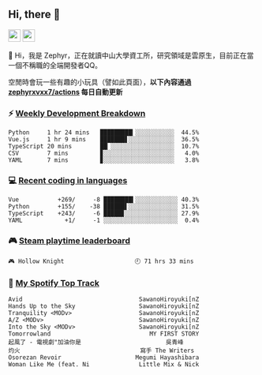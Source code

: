 <!--
**zephyrxvxx7/zephyrxvxx7** is a ✨ _special_ ✨ repository because its `README.md` (this file) appears on your GitHub profile.

Here are some ideas to get you started:

- 🔭 I’m currently working on ...
- 🌱 I’m currently learning ...
- 👯 I’m looking to collaborate on ...
- 🤔 I’m looking for help with ...
- 💬 Ask me about ...
- 📫 How to reach me: ...
- 😄 Pronouns: ...
- ⚡ Fun fact: ...
-->

## Hi, there 👋

<a href="https://www.instagram.com/zephyrxvxx7/"><img src="https://img.shields.io/badge/instagram-3f729b?&style=for-the-badge&logo=instagram&logoColor=white" height=25></a>
<a href="https://zephyrxvxx7.me/"><img src="https://img.shields.io/badge/blog-gray?&style=for-the-badge&logo=hexo&logoColor=white" height=25></a>

👋 Hi，我是 Zephyr，正在就讀中山大學資工所，研究領域是雲原生，目前正在當一個不稱職的全端開發者QQ。

空閒時會玩一些有趣的小玩具（譬如此頁面），**以下內容通過 [zephyrxvxx7/actions](https://github.com/zephyrxvxx7/zephyrxvxx7/actions) 每日自動更新**

### ⚡ [Weekly Development Breakdown](https://gist.github.com/zephyrxvxx7/ee1787313f0772b51494d051b5edde7f)

<!-- code_time start -->

```text
Python     1 hr 24 mins   █████████▎░░░░░░░░░░░  44.5%
Vue.js     1 hr 9 mins    ███████▋░░░░░░░░░░░░░  36.5%
TypeScript 20 mins        ██▏░░░░░░░░░░░░░░░░░░  10.7%
CSV        7 mins         ▊░░░░░░░░░░░░░░░░░░░░   4.0%
YAML       7 mins         ▊░░░░░░░░░░░░░░░░░░░░   3.8%
```

<!-- code_time end -->

### 💻 [Recent coding in languages](https://gist.github.com/zephyrxvxx7/08c5ff0fead26978490fef5d749f43ea)

<!-- code_diff start -->

```text
Vue           +269/     -8 ████████▍░░░░░░░░░░░░ 40.3%
Python        +155/    -38 ██████▌░░░░░░░░░░░░░░ 31.5%
TypeScript    +243/     -6 █████▊░░░░░░░░░░░░░░░ 27.9%
YAML            +1/     -1 ░░░░░░░░░░░░░░░░░░░░░  0.4%
```

<!-- code_diff end -->

### 🎮 [Steam playtime leaderboard](https://gist.github.com/zephyrxvxx7/f77b8978877f959b69d84723c43a4a64)

<!-- steam_time start -->

```text
🎮 Hollow Knight                    🕘 71 hrs 33 mins
```

<!-- steam_time end -->

### 🎵 [My Spotify Top Track](https://gist.github.com/zephyrxvxx7/fe159fde5ec9ebea27e03dd63a71e78f)

<!-- spotify_track start -->

```text
Avid                                 SawanoHiroyuki[nZ
Hands Up to the Sky                  SawanoHiroyuki[nZ
Tranquility <MODv>                   SawanoHiroyuki[nZ
A/Z <MODv>                           SawanoHiroyuki[nZ
Into the Sky <MODv>                  SawanoHiroyuki[nZ
Tomorrowland                            MY FIRST STORY
起風了 - 電視劇"加油你是                        吳青峰
灼火                                  寫手 The Writers
Osorezan Revoir                     Megumi Hayashibara
Woman Like Me (feat. Ni              Little Mix & Nick
```

<!-- spotify_track end -->
